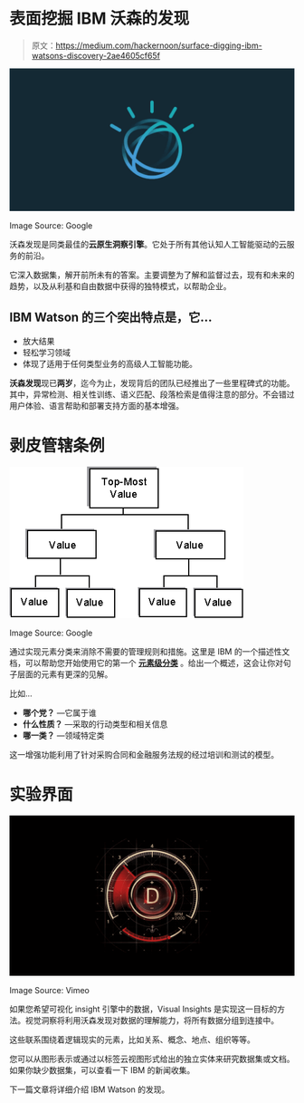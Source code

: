 # 表面挖掘 IBM 沃森的发现

> 原文：<https://medium.com/hackernoon/surface-digging-ibm-watsons-discovery-2ae4605cf65f>

![](img/fcaf992ff9939aa2205696c18ec2866f.png)

Image Source: Google

沃森发现是同类最佳的**云原生洞察引擎**。它处于所有其他认知人工智能驱动的云服务的前沿。

它深入数据集，解开前所未有的答案。主要调整为了解和监督过去，现有和未来的趋势，以及从利基和自由数据中获得的独特模式，以帮助企业。

## IBM Watson 的三个突出特点是，它…

*   放大结果
*   轻松学习领域
*   体现了适用于任何类型业务的高级人工智能功能。

**沃森发现**现已**两岁**，迄今为止，发现背后的团队已经推出了一些里程碑式的功能。其中，异常检测、相关性训练、语义匹配、段落检索是值得注意的部分。不会错过用户体验、语言帮助和部署支持方面的基本增强。

# **剥皮管辖条例**

![](img/763adc2c815e9d10de977769608c27f0.png)

Image Source: Google

通过实现元素分类来消除不需要的管理规则和措施。这里是 IBM 的一个描述性文档，可以帮助您开始使用它的第一个 [**元素级分类**](https://console.bluemix.net/docs/services/discovery/element-classification.html#element-classification) 。给出一个概述，这会让你对句子层面的元素有更深的见解。

比如…

*   **哪个党？** —它属于谁
*   **什么性质？** —采取的行动类型和相关信息
*   **哪一类？** —领域特定类

这一增强功能利用了针对采购合同和金融服务法规的经过培训和测试的模型。

# **实验界面**

![](img/787d095a865330a8d29afb1c6fe5081a.png)

Image Source: Vimeo

如果您希望可视化 insight 引擎中的数据，Visual Insights 是实现这一目标的方法。视觉洞察将利用沃森发现对数据的理解能力，将所有数据分组到连接中。

这些联系围绕着逻辑现实的元素，比如关系、概念、地点、组织等等。

您可以从图形表示或通过以标签云视图形式给出的独立实体来研究数据集或文档。如果你缺少数据集，可以查看一下 IBM 的新闻收集。

下一篇文章将详细介绍 IBM Watson 的发现。